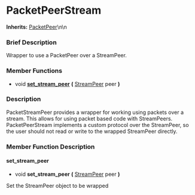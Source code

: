 #  PacketPeerStream  
**Inherits:** [PacketPeer](class_packetpeer)\\n\\n
###  Brief Description  
Wrapper to use a PacketPeer over a StreamPeer.

###  Member Functions 
  * void  **[set_stream_peer](#set_stream_peer)**  **(** [StreamPeer](class_streampeer) peer  **)**

###  Description  
PacketStreamPeer provides a wrapper for working using packets over a stream. This allows for using packet based code with StreamPeers. PacketPeerStream implements a custom protocol over the StreamPeer, so the user should not read or write to the wrapped StreamPeer directly.

###  Member Function Description  

#### <a name="set_stream_peer">set_stream_peer</a>
  * void  **set_stream_peer**  **(** [StreamPeer](class_streampeer) peer  **)**

Set the StreamPeer object to be wrapped
